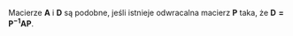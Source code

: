 Macierze $\boldsymbol{A}$ i $\boldsymbol{D}$ są podobne, jeśli istnieje odwracalna macierz $\boldsymbol{P}$ taka, że $\boldsymbol{D=P^{-1}AP}$. 